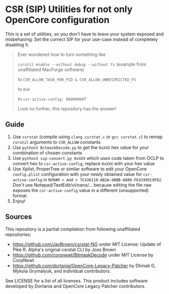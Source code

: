 # CSR (SIP) Utilities for not only OpenCore configuration

This is a set of utilities, so you don't have to leave your system exposed and misbehaving: Set the correct SIP for your use-case instead of completely disabling it.

> Ever wondered how to turn something like 
>
> `csrutil enable --without debug --without fs` (example from unaffiliated MacForge software)
>
> to `CSR_ALLOW_TASK_FOR_PID & CSR_ALLOW_UNRESTRICTED_FS` 
>
> to `0x6` 
>
> to `csr-active-config: 06000000`? 
>
> Look no further, this repository has the answer!

## Guide

1. Use `csrstat` (compile using `clang csrstat.c` or `gcc csrstat.c`) to remap `csrutil` arguments to `CSR_ALLOW` constants
2. Use `python3 BitmaskDecode.py` to get the `0xXXX` hex value for your combination of chosen constants
3. Use `python3 sip-convert.py 0xXXX` which uses code taken from OCLP to convert hex to `csr-active-config`; replace `0xXXX` with your hex value
4. Use Xplist, ProperTree or similar software to edit your OpenCore `config.plist` configuration with your newly obtained value for `csr-active-config` in `NVRAM > Add > 7C436110-AB2A-4BBB-A880-FE41995C9F82`. Don't use Notepad/TextEdit/vi/nano/... because editing the file raw exposes the `csr-active-config` value in a different (unsupported) format.
5. Enjoy!

## Sources

This repository is a partial compilation from following unaffiliated repositories:

- https://github.com/JayBrown/csrstat-NG under MIT License: Update of Pike R. Alpha's original csrstat CLI by Joss Brown
- https://github.com/corpnewt/BitmaskDecode under MIT License by CorpNewt
- https://github.com/dortania/OpenCore-Legacy-Patcher by Dhinak G, Mykola Grymalyuk, and individual contributors.

See LICENSE for a list of all licenses. This product includes software developed by Dortania and OpenCore Legacy Patcher contributors.